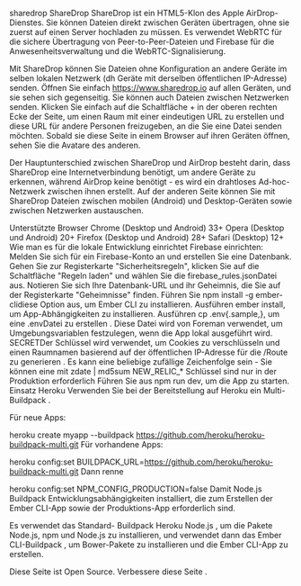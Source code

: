 sharedrop
ShareDrop
ShareDrop ist ein HTML5-Klon des Apple AirDrop- Dienstes. Sie können Dateien direkt zwischen Geräten übertragen, ohne sie zuerst auf einen Server hochladen zu müssen. Es verwendet WebRTC für die sichere Übertragung von Peer-to-Peer-Dateien und Firebase für die Anwesenheitsverwaltung und die WebRTC-Signalisierung.

Mit ShareDrop können Sie Dateien ohne Konfiguration an andere Geräte im selben lokalen Netzwerk (dh Geräte mit derselben öffentlichen IP-Adresse) senden. Öffnen Sie einfach https://www.sharedrop.io auf allen Geräten, und sie sehen sich gegenseitig. Sie können auch Dateien zwischen Netzwerken senden. Klicken Sie einfach auf die Schaltfläche + in der oberen rechten Ecke der Seite, um einen Raum mit einer eindeutigen URL zu erstellen und diese URL für andere Personen freizugeben, an die Sie eine Datei senden möchten. Sobald sie diese Seite in einem Browser auf ihren Geräten öffnen, sehen Sie die Avatare des anderen.

Der Hauptunterschied zwischen ShareDrop und AirDrop besteht darin, dass ShareDrop eine Internetverbindung benötigt, um andere Geräte zu erkennen, während AirDrop keine benötigt - es wird ein drahtloses Ad-hoc-Netzwerk zwischen ihnen erstellt. Auf der anderen Seite können Sie mit ShareDrop Dateien zwischen mobilen (Android) und Desktop-Geräten sowie zwischen Netzwerken austauschen.

Unterstützte Browser
Chrome (Desktop und Android) 33+
Opera (Desktop und Android) 20+
Firefox (Desktop und Android) 28+
Safari (Desktop) 12+
Wie man es für die lokale Entwicklung einrichtet
Firebase einrichten:
Melden Sie sich für ein Firebase-Konto an und erstellen Sie eine Datenbank.
Gehen Sie zur Registerkarte "Sicherheitsregeln", klicken Sie auf die Schaltfläche "Regeln laden" und wählen Sie die firebase_rules.jsonDatei aus.
Notieren Sie sich Ihre Datenbank-URL und ihr Geheimnis, die Sie auf der Registerkarte "Geheimnisse" finden.
Führen Sie npm install -g ember-clidiese Option aus, um Ember CLI zu installieren.
Ausführen ember install, um App-Abhängigkeiten zu installieren.
Ausführen cp .env{.sample,}, um eine .envDatei zu erstellen . Diese Datei wird von Foreman verwendet, um Umgebungsvariablen festzulegen, wenn die App lokal ausgeführt wird.
SECRETDer Schlüssel wird verwendet, um Cookies zu verschlüsseln und einen Raumnamen basierend auf der öffentlichen IP-Adresse für die /Route zu generieren . Es kann eine beliebige zufällige Zeichenfolge sein - Sie können eine mit zdate | md5sum
NEW_RELIC_* Schlüssel sind nur in der Produktion erforderlich
Führen Sie aus npm run dev, um die App zu starten.
Einsatz
Heroku
Verwenden Sie bei der Bereitstellung auf Heroku ein Multi-Buildpack .

Für neue Apps:

heroku create myapp --buildpack https://github.com/heroku/heroku-buildpack-multi.git
Für vorhandene Apps:

heroku config:set BUILDPACK_URL=https://github.com/heroku/heroku-buildpack-multi.git
Dann renne

heroku config:set NPM_CONFIG_PRODUCTION=false
Damit Node.js Buildpack Entwicklungsabhängigkeiten installiert, die zum Erstellen der Ember CLI-App sowie der Produktions-App erforderlich sind.

Es verwendet das Standard- Buildpack Heroku Node.js , um die Pakete Node.js, npm und Node.js zu installieren, und verwendet dann das Ember CLI-Buildpack , um Bower-Pakete zu installieren und die Ember CLI-App zu erstellen.

Diese Seite ist Open Source. Verbessere diese Seite .